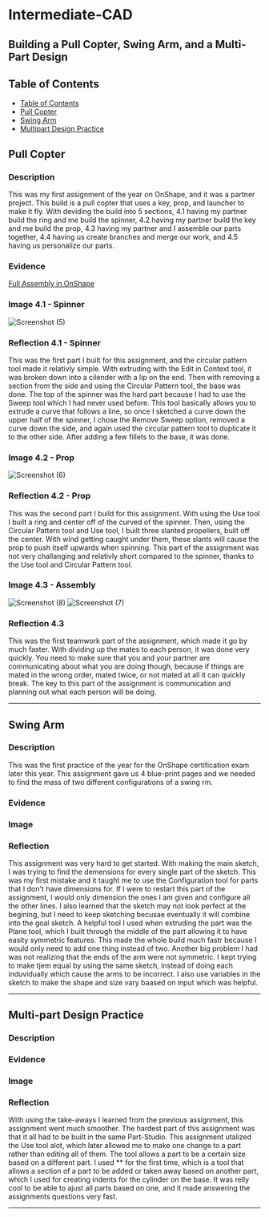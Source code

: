 # Intermediate-CAD

Building a Pull Copter, Swing Arm, and a Multi-Part Design
---
## Table of Contents
* [Table of Contents](#Table-of-Contents)
* [Pull Copter](#Pull-Copter)
* [Swing Arm](#Swing-Arm)
* [Multipart Design Practice](#Multi-part-Design-Practice)


## Pull Copter

### Description

This was my first assignment of the year on OnShape, and it was a partner project. This build is a pull copter that uses a key, prop, and launcher to make it fly. With deviding the build into 5 sections, 4.1 having my partner build the ring and me build the spinner, 4.2 having my partner build the key and me build the prop, 4.3 having my partner and I assemble our parts together, 4.4 having us create branches and merge our work, and 4.5 having us personalize our parts.

### Evidence
[Full Assembly in OnShape](https://cvilleschools.onshape.com/documents/0d70f655203ca304cb3c5b7d/w/f55603f962f6fc74f5548a68/e/41d730c570a8d75fce9f51b6)

### Image 4.1 - Spinner

![Screenshot (5)](https://user-images.githubusercontent.com/71406905/197610177-8d6cedc3-833a-4cd2-a29b-bb7eebc60858.png)

### Reflection 4.1 - Spinner

This was the first part I built for this assignment, and the circular pattern tool made it relativly simple. With extruding with the Edit in Context tool, it was broken down into a cilender with a lip on the end. Then with removing a section from the side and using the Circular Pattern tool, the base was done. The top of the spinner was the hard part because I had to use the Sweep tool which I had never used before. This tool basically allows you to extrude a curve that follows a line, so once I sketched a curve down the upper half of the spinner, I chose the Remove Sweep option, removed a curve down the side, and again used the circular pattern tool to duplicate it to the other side. After adding a few fillets to the base, it was done.
 
### Image 4.2 - Prop

![Screenshot (6)](https://user-images.githubusercontent.com/71406905/197611743-67d17dbd-8b58-4f66-a982-84ff66a49b14.png)

### Reflection 4.2 - Prop
 
This was the second part I build for this assignment. With using the Use tool I built a ring and center off of the curved of the spinner. Then, using the Circular Pattern tool and Use tool, I built three slanted propellers, built off the center. With wind getting caught under them, these slants will cause the prop to push itself upwards when spinning. This part of the assignment was not very challanging and relativly short compared to the spinner, thanks to the Use tool and Circular Pattern tool.
 
### Image 4.3 - Assembly

![Screenshot (8)](https://user-images.githubusercontent.com/71406905/197613510-736c50a0-3e99-4c59-95d9-6c63f1467e16.png)
![Screenshot (7)](https://user-images.githubusercontent.com/71406905/197613569-11c18308-dac3-4d4f-8f50-ce665c099980.png)


### Reflection 4.3
 
This was the first teamwork part of the assignment, which made it go by much faster. With dividing up the mates to each person, it was done very quickly. You need to make sure that you and your partner are communicating about what you are doing though, because if things are mated in the wrong order, mated twice, or not mated at all it can quickly break. The key to this part of the assignment is communication and planning out what each person will be doing.
 
---


## Swing Arm

### Description

This was the first practice of the year for the OnShape certification exam later this year. This assignment gave us 4 blue-print pages and we needed to find the mass of two different configurations of a swing rm.

### Evidence

### Image

### Reflection

This assignment was very hard to get started. With making the main sketch, I was trying to find the demensions for every single part of the sketch. This was my first mistake and it taught me to use the Configuration tool for parts that I don't have dimensions for. If I were to restart this part of the assignment, I would only dimension the ones I am given and configure all the other lines. I also learned that the sketch may not look perfect at the begining, but I need to keep sketching becusae eventually it will combine into the goal sketch. A helpful tool I used when extruding the part was the Plane tool, which I built through the middle of the part allowing it to have easity symmetric features. This made the whole build much fastr because I would only need to add one thing instead of two. Another big problem I had was not realizing that the ends of the arm were not symmetric. I kept trying to make tjem equal by using the same sketch, instead of doing each induvidually which cause the arms to be incorrect. I also use variables in the sketch to make the shape and size vary baased on input which was helpful.

---


## Multi-part Design Practice

### Description

### Evidence

### Image

### Reflection

With using the take-aways I learned from the previous assignment, this assignment went much smoother. The hardest part of this assignment was that it all had to be built in the same Part-Studio. This assignment utalized the Use tool alot, which later allowed me to make one change to a part rather than editing all of them. The tool allows a part to be a certain size based on a different part. I used ** for the first time, which is a tool that allows a section of a part to be added or taken away based on another part, which I used for creating indents for the cylinder on the base. It was relly cool to be able to ajust all parts based on one, and it made answering the assignments questions very fast. 

---
